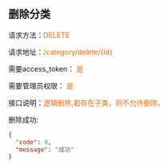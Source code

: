 ## 删除分类

<p>请求方法：<span style="color:#e96900">DELETE</p>
<p>请求地址：<span style="color:#e96900">/category/delete/{id}</span></p>
<p>需要access_token： <span style="color:#e96900">是</span></p>
<p>需要管理员权限： <span style="color:#e96900">是</span></p>
<p>接口说明：<span style="color:#e96900">逻辑删除,若存在子类，则不允许删除。</span></p>

删除成功:
```json
{
  "code": 0,
  "message": "成功"
}
```